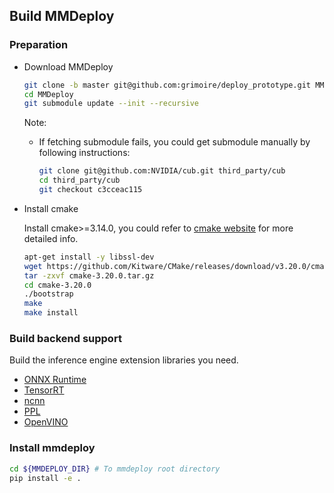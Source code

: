 ## Build MMDeploy

### Preparation

- Download MMDeploy

    ```bash
    git clone -b master git@github.com:grimoire/deploy_prototype.git MMDeploy
    cd MMDeploy
    git submodule update --init --recursive
    ```

    Note:

  - If fetching submodule fails, you could get submodule manually by following instructions:

      ```bash
      git clone git@github.com:NVIDIA/cub.git third_party/cub
      cd third_party/cub
      git checkout c3cceac115
      ```

- Install cmake

    Install cmake>=3.14.0, you could refer to [cmake website](https://cmake.org/install) for more detailed info.

    ```bash
    apt-get install -y libssl-dev
    wget https://github.com/Kitware/CMake/releases/download/v3.20.0/cmake-3.20.0.tar.gz
    tar -zxvf cmake-3.20.0.tar.gz
    cd cmake-3.20.0
    ./bootstrap
    make
    make install
    ```

### Build backend support

Build the inference engine extension libraries you need.

- [ONNX Runtime](backends/onnxruntime.md)
- [TensorRT](backends/tensorrt.md)
- [ncnn](backends/ncnn.md)
- [PPL](backends/ppl.md)
- [OpenVINO](backends/openvino.md)

### Install mmdeploy

```bash
cd ${MMDEPLOY_DIR} # To mmdeploy root directory
pip install -e .
```
